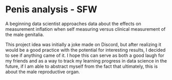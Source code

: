# Penis analysis - SFW
A beginning data scientist approaches data about the effects on measurement inflation when self measuring versus clinical measurement of the male genitalia.

This project idea was initially a joke made on Discord, but after realizing it would be a good practice with the potential for interesting results, I decided to see if anything came of it.
I hope this can serve as both a good laugh for my friends and as a way to track my learning progress in data science in the future, if I am able to abstract myself from the fact that ultimately, this is about the male reproductive organ.
